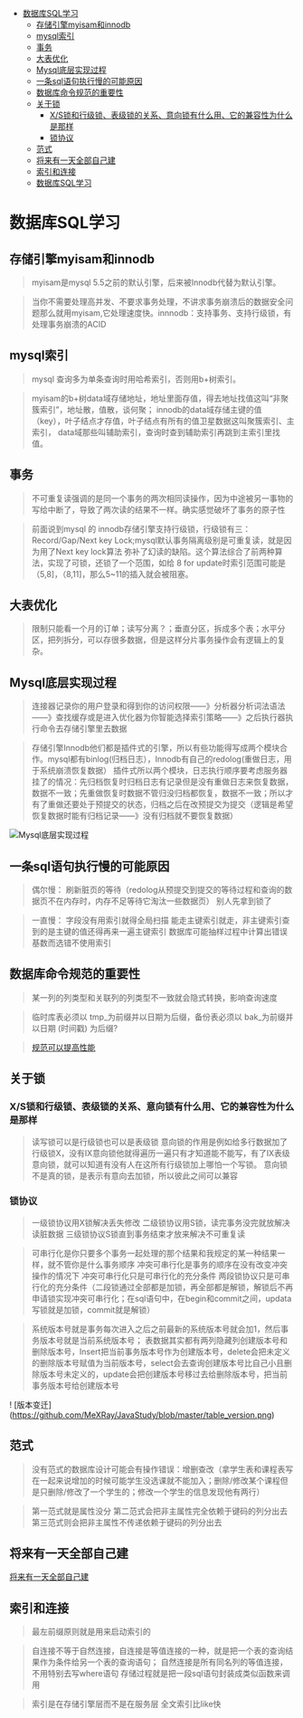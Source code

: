 - [数据库SQL学习](#数据库SQL学习)
  - [存储引擎myisam和innodb](#存储引擎myisam和innodb)
  - [mysql索引](#mysql索引)
  - [事务](#事务)
  - [大表优化](#大表优化)
  - [Mysql底层实现过程](#Mysql底层实现过程)
  - [一条sql语句执行慢的可能原因](#一条sql语句执行慢的可能原因)
  - [数据库命令规范的重要性](#数据库命令规范的重要性)
  - [关于锁](#关于锁)
     - [X/S锁和行级锁、表级锁的关系、意向锁有什么用、它的兼容性为什么是那样](#XS锁和行级锁表级锁的关系意向锁有什么用它的兼容性为什么是那样)
     - [锁协议](#锁协议)
  - [范式](#范式)
  - [将来有一天全部自己建](#将来有一天全部自己建)
  - [索引和连接](#索引和连接)
  - [数据库SQL学习](#数据库SQL学习)



# 数据库SQL学习
## 存储引擎myisam和innodb
> myisam是mysql 5.5之前的默认引擎，后来被Innodb代替为默认引擎。

> 当你不需要处理高并发、不要求事务处理，不讲求事务崩溃后的数据安全问题那么就用myisam,它处理速度快。innnodb：支持事务、支持行级锁，有处理事务崩溃的ACID

## mysql索引
> mysql 查询多为单条查询时用哈希索引，否则用b+树索引。

> myisam的b+树data域存储地址，地址里面存值，得去地址找值这叫“非聚簇索引”，地址散，值散，谈何聚；
innodb的data域存储主键的值（key），叶子结点才存值，叶子结点有所有的值卫星数据这叫聚簇索引、主索引，
data域那些叫辅助索引，查询时查到辅助索引再跳到主索引里找值。

## 事务
> 不可重复读强调的是同一个事务的两次相同读操作，因为中途被另一事物的写给中断了，导致了两次读的结果不一样。确实感觉破坏了事务的原子性

> 前面说到mysql 的 innodb存储引擎支持行级锁，行级锁有三：Record/Gap/Next key Lock;mysql默认事务隔离级别是可重复读，就是因为用了Next key lock算法
弥补了幻读的缺陷。这个算法综合了前两种算法，实现了可锁，还锁了一个范围，如给 8 for update时索引范围可能是（5,8]，（8,11]，那么5~11的插入就会被阻塞。

## 大表优化
> 限制只能看一个月的订单；读写分离？；垂直分区，拆成多个表；水平分区，把列拆分，可以存很多数据，但是这样分片事务操作会有逻辑上的复杂。

## Mysql底层实现过程
> 连接器记录你的用户登录和得到你的访问权限——》分析器分析词法语法——》查找缓存或是进入优化器为你智能选择索引策略——》之后执行器执行命令去存储引擎里去数据

> 存储引擎Innodb他们都是插件式的引擎，所以有些功能得写成两个模块合作。mysql都有binlog(归档日志），Innodb有自己的redolog(重做日志，用于系统崩溃恢复数据）     插件式所以两个模块，日志执行顺序要考虑服务器挂了的情况：先归档恢复时归档日志有记录但是没有重做日志来恢复数据，数据不一致；先重做恢复时数据不管归没归档都恢复，数据不一致；所以才有了重做还要处于预提交的状态，归档之后在改预提交为提交（逻辑是希望恢复数据时能有归档记录——》没有归档就不要恢复数据）

![Mysql底层实现过程](https://mmbiz.qpic.cn/mmbiz_jpg/iaIdQfEric9TzWuuhjqx58LnibzsWR0Pf8x9nVefLe59Q8SBNcZGIGn1VGNFfNUVQyOwQksDoyvIOUJicgzU6ICVLg/640?wx_fmt=jpeg&tp=webp&wxfrom=5&wx_lazy=1&wx_co=1)
## 一条sql语句执行慢的可能原因
> 偶尔慢： 刷新脏页的等待（redolog从预提交到提交的等待过程和查询的数据页不在内存时，内存不足等待它淘汰一些数据页）  别人先拿到锁了 

> 一直慢： 字段没有用索引就得全局扫描   能走主键索引就走，非主键索引查到的是主键的值还得再来一遍主键索引   数据库可能抽样过程中计算出错误基数而选错不使用索引

## 数据库命令规范的重要性
> 某一列的列类型和关联列的列类型不一致就会隐式转换，影响查询速度 

> 临时库表必须以 tmp_为前缀并以日期为后缀，备份表必须以 bak_为前缀并以日期 (时间戳) 为后缀?

> [规范可以提高性能](<https://mp.weixin.qq.com/s?__biz=Mzg2OTA0Njk0OA==&mid=2247485117&idx=1&sn=92361755b7c3de488b415ec4c5f46d73&chksm=cea24976f9d5c060babe50c3747616cce63df5d50947903a262704988143c2eeb4069ae45420&token=79317275&lang=zh_CN#rd>)

## 关于锁
### X/S锁和行级锁、表级锁的关系、意向锁有什么用、它的兼容性为什么是那样
> 读写锁可以是行级锁也可以是表级锁 意向锁的作用是例如给多行数据加了行级锁X，没有IX意向锁他就得遍历一遍只有才知道能不能写，有了IX表级意向锁，就可以知道有没有人在这所有行级锁加上哪怕一个写锁。 意向锁不是真的锁，是表示有意向去加锁，所以彼此之间可以兼容
### 锁协议
> 一级锁协议用X锁解决丢失修改 二级锁协议用S锁，读完事务没完就放解决读脏数据 三级锁协议S锁直到事务结束才放来解决不可重复读

> 可串行化是你只要多个事务一起处理的那个结果和我规定的某一种结果一样，就不管你是什么事务顺序 冲突可串行化是事务的顺序在没有改变冲突操作的情况下  冲突可串行化只是可串行化的充分条件 两段锁协议只是可串行化的充分条件（二段锁通过全部都是加锁，再全部都是解锁，解锁后不再申请锁实现冲突可串行化；在sql语句中，在begin和commit之间，updata 写锁就是加锁，commit就是解锁）

> 系统版本号就是事务每次进入之后之前最新的系统版本号就会加1，然后事务版本号就是当前系统版本号； 表数据其实都有两列隐藏列创建版本号和删除版本号，Insert把当前事务版本号作为创建版本号，delete会把未定义的删除版本号赋值为当前版本号，select会去查询创建版本号比自己小且删除版本号未定义的，update会把创建版本号移过去给删除版本号，把当前事务版本号给创建版本号

! [版本变迁] (https://github.com/MeXRay/JavaStudy/blob/master/table_version.png)

## 范式
> 没有范式的数据库设计可能会有操作错误：增删查改（拿学生表和课程表写在一起来说增加的时候可能学生没选课就不能加入；删除/修改某个课程但是只删除/修改了一个学生的；修改一个学生的信息发现他有两行）

> 第一范式就是属性没分 第二范式会把非主属性完全依赖于键码的列分出去 第三范式则会把非主属性不传递依赖于键码的列分出去 

## 将来有一天全部自己建
[将来有一天全部自己建](<https://github.com/Snailclimb/JavaGuide/blob/master/docs/database/%E4%B8%80%E5%8D%83%E8%A1%8CMySQL%E5%91%BD%E4%BB%A4.md#%E5%9F%BA%E6%9C%AC%E6%93%8D%E4%BD%9C>)

## 索引和连接
> 最左前缀原则就是用来启动索引的

> 自连接不等于自然连接，自连接是等值连接的一种，就是把一个表的查询结果作为条件给另一个表的查询语句；   自然连接是所有同名列的等值连接，不用特别去写where语句   存储过程就是把一段sql语句封装成类似函数来调用

> 索引是在存储引擎层而不是在服务层  全文索引比like快
